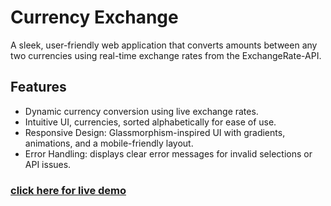 # Currency Exchange
A sleek, user-friendly web application that converts amounts between any two currencies using real-time 
exchange rates from the ExchangeRate-API.

## Features
- Dynamic currency conversion using live exchange rates.
- Intuitive UI, currencies, sorted alphabetically for ease of use.
- Responsive Design: Glassmorphism-inspired UI with gradients, animations, and a mobile-friendly layout.
- Error Handling: displays clear error messages for invalid selections or API issues.

### [click here for live demo]()





